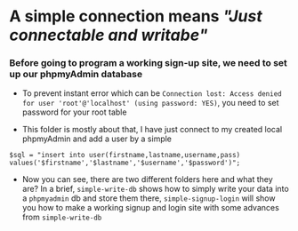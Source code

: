 # A simple connection means *"Just connectable and writabe"*

### Before going to program a working sign-up site, we need to set up our phpmyAdmin database

* To prevent instant error which can be `Connection lost: Access denied for user 'root'@'localhost' (using password: YES)`, you need to set password for your root table 


* This folder is mostly about that, I have just connect to my created local phpmyAdmin and add a user by a simple 

```
$sql = "insert into user(firstname,lastname,username,pass) values('$firstname','$lastname','$username','$password')";
```

* Now you can see, there are two different folders here and what they are? In a brief, `simple-write-db` shows how to simply write your data into a `phpmyadmin` db and store them there, `simple-signup-login` will show you how to make a working signup and login site with some advances from `simple-write-db`


